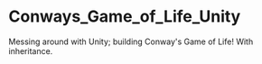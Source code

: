 # Conways_Game_of_Life_Unity
 Messing around with Unity; building Conway's Game of Life! With inheritance.
